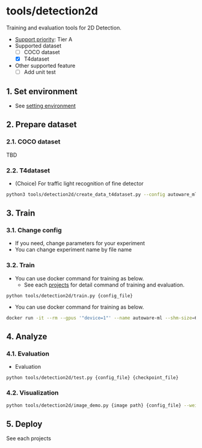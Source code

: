 # tools/detection2d

Training and evaluation tools for 2D Detection.

- [Support priority](https://github.com/tier4/AWML/blob/main/docs/design/autoware_ml_design.md#support-priority): Tier A
- Supported dataset
  - [ ] COCO dataset
  - [x] T4dataset
- Other supported feature
  - [ ] Add unit test

## 1. Set environment

- See [setting environment](/tools/setting_environment/)

## 2. Prepare dataset
### 2.1. COCO dataset

TBD

### 2.2. T4dataset

- (Choice) For traffic light recognition of fine detector

```bash
python3 tools/detection2d/create_data_t4dataset.py --config autoware_ml/configs/detection2d/dataset/t4dataset/tlr_finedetector.py --root_path ./data/tlr/ --data_name tlr -o ./data/tlr_pedcar
```

## 3. Train
### 3.1. Change config

- If you need, change parameters for your experiment
- You can change experiment name by file name

### 3.2. Train

- You can use docker command for training as below.
  - See each [projects](projects) for detail command of training and evaluation.

```
python tools/detection2d/train.py {config_file}
```

- You can use docker command for training as below.

```sh
docker run -it --rm --gpus '"device=1"' --name autoware-ml --shm-size=64g -d -v $PWD/:/workspace -v $PWD/data:/workspace/data autoware-ml bash -c '<command for each projects>'
```

## 4. Analyze
### 4.1. Evaluation

- Evaluation

```
python tools/detection2d/test.py {config_file} {checkpoint_file}
```

### 4.2. Visualization

```sh
python tools/detection2d/image_demo.py {image path} {config_file} --weights {pth_file}
```

## 5. Deploy

See each projects
